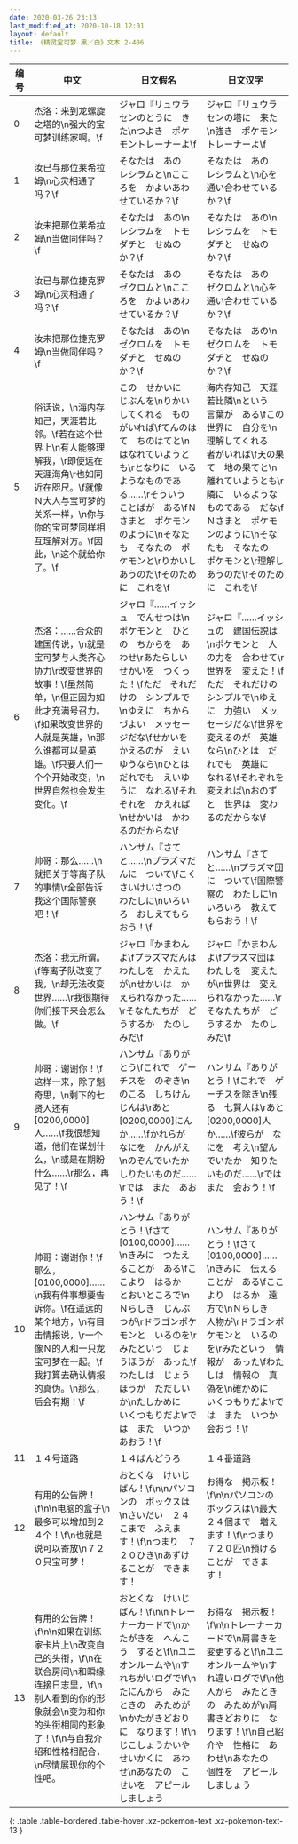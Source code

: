 ```yaml
---
date: 2020-03-26 23:13
last_modified_at: 2020-10-18 12:01
layout: default
title: 《精灵宝可梦 黑／白》文本 2-406
---
```

| 编号 | 中文 | 日文假名 | 日文汉字 |
| ---- | ---- | ---- | --- |
| 0 | 杰洛：来到龙螺旋之塔的\n强大的宝可梦训练家啊。\f | ジャロ『リュウラセンのとうに　きた\nつよき　ポケモントレーナーよ\f | ジャロ『リュウラセンの塔に　来た\n強き　ポケモントレーナーよ\f |
| 1 | 汝已与那位莱希拉姆\n心灵相通了吗？\f | そなたは　あの　レシラムと\nこころを　かよいあわせているか？\f | そなたは　あの　レシラムと\n心を　通い合わせているか？\f |
| 2 | 汝未把那位莱希拉姆\n当做同伴吗？\f | そなたは　あの\nレシラムを　トモダチと　せぬのか？\f | そなたは　あの\nレシラムを　トモダチと　せぬのか？\f |
| 3 | 汝已与那位捷克罗姆\n心灵相通了吗？\f | そなたは　あの　ゼクロムと\nこころを　かよいあわせているか？\f | そなたは　あの　ゼクロムと\n心を　通い合わせているか？\f |
| 4 | 汝未把那位捷克罗姆\n当做同伴吗？\f | そなたは　あの\nゼクロムを　トモダチと　せぬのか？\f | そなたは　あの\nゼクロムを　トモダチと　せぬのか？\f |
| 5 | 俗话说，\n海内存知己，天涯若比邻。\f若在这个世界上\n有人能够理解我，\r即便远在天涯海角\r也如同近在咫尺。\f就像Ｎ大人与宝可梦的关系一样，\n你与你的宝可梦同样相互理解对方。\f因此，\n这个就给你了。\f | この　せかいに　じぶんを\nりかいしてくれる　ものがいれば\fてんのはて　ちのはてと\nはなれていようとも\rとなりに　いるようなものである……\rそういう　ことばが　ある\fＮさまと　ポケモンのように\nそなたも　そなたの　ポケモンと\rりかいしあうのだ\fそのために　これを\f | 海内存知己　天涯若比隣\nという　言葉が　ある\fこの世界に　自分を\n理解してくれる　者がいれば\f天の果て　地の果てと\n離れていようとも\r隣に　いるようなものである　だな\fＮさまと　ポケモンのように\nそなたも　そなたの　ポケモンと\r理解しあうのだ\fそのために　これを\f |
| 6 | 杰洛：……合众的建国传说，\n就是宝可梦与人类齐心协力\r改变世界的故事！\f虽然简单，\n但正因为如此才充满号召力。\f如果改变世界的人就是英雄，\n那么谁都可以是英雄。\f只要人们一个个开始改变，\n世界自然也会发生变化。\f | ジャロ『……イッシュ　でんせつは\nポケモンと　ひとの　ちからを　あわせ\rあたらしい　せかいを　つくった！\fただ　それだけの　シンプルで\nゆえに　ちからづよい　メッセージだな\fせかいを　かえるのが　えいゆうなら\nひとは　だれでも　えいゆうに　なれる\fそれぞれを　かえれば\nせかいは　かわるのだからな\f | ジャロ『……イッシュの　建国伝説は\nポケモンと　人の力を　合わせて\r世界を　変えた！\fただ　それだけの　シンプルで\nゆえに　力強い　メッセージだな\f世界を　変えるのが　英雄なら\nひとは　だれでも　英雄に　なれる\fそれぞれを　変えれば\nおのずと　世界は　変わるのだからな\f |
| 7 | 帅哥：那么……\n就把关于等离子队的事情\r全部告诉我这个国际警察吧！\f | ハンサム『さてと……\nプラズマだんに　ついて\fこくさいけいさつの　わたしに\nいろいろ　おしえてもらおう！\f | ハンサム『さてと……\nプラズマ団に　ついて\f国際警察の　わたしに\nいろいろ　教えてもらおう！\f |
| 8 | 杰洛：我无所谓。\f等离子队改变了我，\n却无法改变世界……\r我很期待你们接下来会怎么做。\f | ジャロ『かまわんよ\fプラズマだんは　わたしを　かえたが\nせかいは　かえられなかった……\rそなたたちが　どうするか　たのしみだ\f | ジャロ『かまわんよ\fプラズマ団は　わたしを　変えたが\n世界は　変えられなかった……\rそなたたちが　どうするか　たのしみだ\f |
| 9 | 帅哥：谢谢你！\f这样一来，除了魁奇思，\n剩下的七贤人还有[0200,0000]人……\f我很想知道，他们在谋划什么，\n或是在期盼什么……\r那么，再见了！\f | ハンサム『ありがとう\fこれで　ゲーチスを　のぞき\nのこる　しちけんじんは\rあと　[0200,0000]にんか……\fかれらが　なにを　かんがえ\nのぞんでいたか　しりたいものだ……\rでは　また　あおう！\f | ハンサム『ありがとう！\fこれで　ゲーチスを除き\n残る　七賢人は\rあと　[0200,0000]人か……\f彼らが　なにを　考え\n望んでいたか　知りたいものだ……\rでは　また　会おう！\f |
| 10 | 帅哥：谢谢你！\f那么，[0100,0000]……\n我有件事想要告诉你。\f在遥远的某个地方，\n有目击情报说，\r一个像Ｎ的人和一只龙宝可梦在一起。\f我打算去确认情报的真伪。\n那么，后会有期！\f | ハンサム『ありがとう！\fさて　[0100,0000]……\nきみに　つたえることが　ある\fここより　はるか　とおいところで\nＮらしき　じんぶつが\rドラゴンポケモンと　いるのを\rみたという　じょうほうが　あった\fわたしは　じょうほうが　ただしいか\nたしかめに　いくつもりだよ\rでは　また　いつか　あおう！\f | ハンサム『ありがとう！\fさて　[0100,0000]……\nきみに　伝えることが　ある\fここより　はるか　遠方で\nＮらしき　人物が\rドラゴンポケモンと　いるのを\rみたという　情報が　あった\fわたしは　情報の　真偽を\n確かめに　いくつもりだよ\rでは　また　いつか　会おう！\f |
| 11 | １４号道路 | １４ばんどうろ | １４番道路 |
| 12 | 有用的公告牌！\f\n\n电脑的盒子\n最多可以增加到２４个！\f\n也就是说可以寄放\n７２０只宝可梦！ | おとくな　けいじばん！\f\n\nパソコンの　ボックスは\nさいだい　２４こまで　ふえます！\f\nつまり　７２０ひき\nあずけることが　できます！ | お得な　掲示板！\f\n\nパソコンの　ボックスは\n最大　２４個まで　増えます！\f\nつまり　７２０匹\n預けることが　できます！ |
| 13 | 有用的公告牌！\f\n\n如果在训练家卡片上\n改变自己的头衔，\f\n在联合房间\n和瞬缘连接日志里，\f\n别人看到的你的形象就会\n变为和你的头衔相同的形象了！\f\n与自我介绍和性格相配合，\n尽情展现你的个性吧。 | おとくな　けいじばん！\f\n\nトレーナーカードで\nかたがきを　へんこう　すると\f\nユニオンルームや\nすれちがいログで\f\nたにんから　みたときの　みためが\nかたがきどおりに　なります！\f\nじこしょうかいや　せいかくに　あわせ\nあなたの　こせいを　アピールしましょう | お得な　掲示板！\f\n\nトレーナーカードで\n肩書きを　変更すると\f\nユニオンルームや\nすれ違いログで\f\n他人から　みたときの　みためが\n肩書きどおりに　なります！\f\n自己紹介や　性格に　あわせ\nあなたの　個性を　アピールしましょう |
{: .table .table-bordered .table-hover .xz-pokemon-text .xz-pokemon-text-13 }